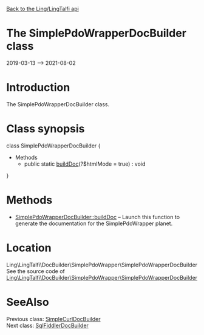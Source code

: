 [Back to the Ling/LingTalfi api](https://github.com/lingtalfi/LingTalfi/blob/master/doc/api/Ling/LingTalfi.md)



The SimplePdoWrapperDocBuilder class
================
2019-03-13 --> 2021-08-02






Introduction
============

The SimplePdoWrapperDocBuilder class.



Class synopsis
==============


class <span class="pl-k">SimplePdoWrapperDocBuilder</span>  {

- Methods
    - public static [buildDoc](https://github.com/lingtalfi/LingTalfi/blob/master/doc/api/Ling/LingTalfi/DocBuilder/SimplePdoWrapper/SimplePdoWrapperDocBuilder/buildDoc.md)(?$htmlMode = true) : void

}






Methods
==============

- [SimplePdoWrapperDocBuilder::buildDoc](https://github.com/lingtalfi/LingTalfi/blob/master/doc/api/Ling/LingTalfi/DocBuilder/SimplePdoWrapper/SimplePdoWrapperDocBuilder/buildDoc.md) &ndash; Launch this function to generate the documentation for the SimplePdoWrapper planet.





Location
=============
Ling\LingTalfi\DocBuilder\SimplePdoWrapper\SimplePdoWrapperDocBuilder<br>
See the source code of [Ling\LingTalfi\DocBuilder\SimplePdoWrapper\SimplePdoWrapperDocBuilder](https://github.com/lingtalfi/LingTalfi/blob/master/DocBuilder/SimplePdoWrapper/SimplePdoWrapperDocBuilder.php)



SeeAlso
==============
Previous class: [SimpleCurlDocBuilder](https://github.com/lingtalfi/LingTalfi/blob/master/doc/api/Ling/LingTalfi/DocBuilder/SimpleCurl/SimpleCurlDocBuilder.md)<br>Next class: [SqlFiddlerDocBuilder](https://github.com/lingtalfi/LingTalfi/blob/master/doc/api/Ling/LingTalfi/DocBuilder/SqlFiddler/SqlFiddlerDocBuilder.md)<br>
